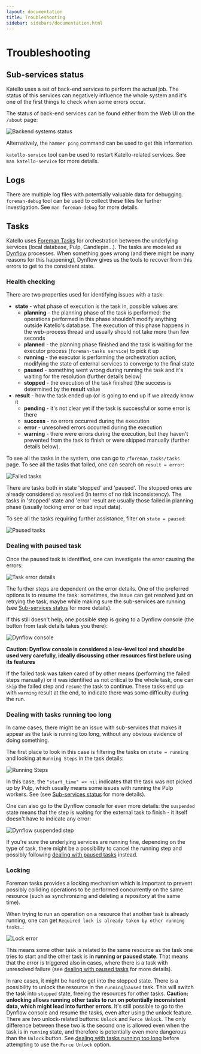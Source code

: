 ```yaml
---
layout: documentation
title: Troubleshooting
sidebar: sidebars/documentation.html
---
```


# Troubleshooting

## Sub-services status

Katello uses a set of back-end services to perform the actual job. The status of this services can negatively influence the whole system and it's one of the first things to check when some errors occur.

The status of back-end services can be found either from the Web UI on the ``/about`` page:

![Backend systems status](./backend-systems-status.png)

Alternatively, the ``hammer ping`` command can be used to get this information.

``katello-service`` tool can be used to restart Katello-related services. See ``man katello-service`` for more details.

## Logs

There are multiple log files with potentially valuable data for debugging. `foreman-debug` tool can be used to collect these files for further investigation. See `man foreman-debug` for more details.

## Tasks

Katello uses [Foreman Tasks](https://github.com/theforeman/foreman-tasks) for orchestration between the underlying services (local database, Pulp, Candlepin…). The tasks are modeled as [Dynflow](https://github.com/Dynflow/dynflow) processes. When something goes wrong (and there might be many reasons for this happening), Dynflow gives us the tools to recover from this errors to get to the consistent state.

### Health checking

There are two properties used for identifying issues with a task:

- **state** - what phase of execution is the task in, possible values are:
  - **planning** - the planning phase of the task is performed: the operations performed in this phase shouldn't modify anything outside Katello's database. The execution of this phase happens in the web-process thread and usually should not take more than few seconds
  - **planned** - the planning phase finished and the task is waiting for the executor process (`foreman-tasks service`) to pick it up
  - **running** - the executor is performing the orchestration action, modifying the state of external services to converge to the final state
  - **paused** - something went wrong during running the task and it's waiting for the resolution (further details below)
  - **stopped** - the execution of the task finished (the success is determined by the **result** value
- **result** - how the task ended up (or is going to end up if we already know it
  - **pending** - it's not clear yet if the task is successful or some error is there
  - **success** - no errors occurred during the execution
  - **error** - unresolved errors occurred during the execution
  - **warning** - there were errors during the execution, but they haven't prevented from the task to finish or were skipped manually (further details below).

To see all the tasks in the system, one can go to ``/foreman_tasks/tasks`` page. To see all the tasks that failed, one can search on `result = error`:

![Failed tasks](./tasks-result-error.png)

There are tasks both in state 'stopped' and 'paused'. The stopped ones are already considered as resolved (in terms of no risk inconsistency). The tasks in 'stopped' state and 'error' result are usually those failed in planning phase (usually locking error or bad input data).

To see all the tasks requiring further assistance, filter on ``state = paused``:

![Paused tasks](./tasks-state-paused.png)

### Dealing with paused task

Once the paused task is identified, one can investigate the error causing the errors:

![Task error details](./task-error-details.png)

The further steps are dependent on the error details. One of the preferred options is to resume the task: sometimes, the issue can get resolved just on retrying the task, maybe while making sure the sub-services are running (see [Sub-services status](#sub-services-status) for more details).

If this still doesn't help, one possible step is going to a Dynflow console (the button from task details takes you there):

![Dynflow console](./dynflow-console.png)

**Caution: Dynflow console is considered a low-level tool and should be used very carefully, ideally discussing other resources first before using its features**

If the failed task was taken cared of by other means (performing the failed steps manually) or it was identified as not critical to the whole task, one can ``skip`` the failed step and ``resume`` the task to continue. These tasks end up with `warning` result at the end, to indicate there was some difficulty during the run.

### Dealing with tasks running too long

In came cases, there might be an issue with sub-services that makes it appear as the task is running too long, without any obvious evidence of doing something.

The first place to look in this case is filtering the tasks on ``state = running`` and looking at `Running Steps` in the task details:

![Running Steps](./running-steps.png)

In this case, the ``"start_time" => nil`` indicates that the task was not picked up by Pulp, which usually means some issues with running the Pulp workers. See (see [Sub-services status](#sub-services-status) for more details).

One can also go to the Dynflow console for even more details: the ``suspended`` state means that the step is waiting for the external task to finish - it itself doesn't have to indicate any error:

![Dynflow suspended step](./dynflow-suspended-step.png)

If you're sure the underlying services are running fine, depending on the type of task, there might be a possibility to cancel the running step and possibly following [dealing with paused tasks](#dealing-with-paused-task) instead.

### Locking

Foreman tasks provides a locking mechanism which is important to prevent possibly colliding operations to be performed concurrently on the same resource (such as synchronizing and deleting a repository at the same time).

When trying to run an operation on a resource that another task is already running, one can get ``Required lock is already taken by other running tasks.``:

![Lock error](./lock-error.png)

This means some other task is related to the same resource as the task one tries to start and the other task is **in running or paused state**. That means that the error is triggered also in cases, where there is a task with unresolved failure (see [dealing with paused tasks](#dealing-with-paused-task) for more details).

In rare cases, it might be hard to get into the stopped state. There is a possibility to unlock the resource in the ``running``/``paused`` task. This will switch the task into ``stopped`` state, freeing the resources for other tasks.  **Caution: unlocking allows running other tasks to run on potentially inconsistent data, which might lead into further errors**. It's still possible to go to the Dynflow console and resume the tasks, even after using the unlock feature. There are two unlock-related buttons:
``Unlock`` and ``Force Unlock``. The only difference between these two is the second one is allowed even when the task is in ``running`` state, and therefore is potentially even  more dangerous than the ``Unlock`` button. See [dealing with tasks running too long](#dealing-with-tasks-running-too-long) before attempting to use the ``Force Unlock`` option.
